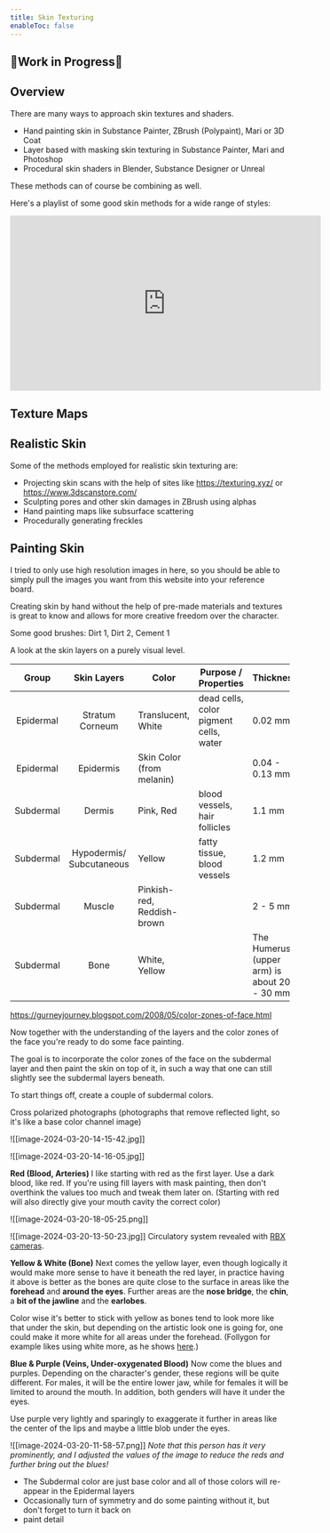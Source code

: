 ```yaml
---
title: Skin Texturing
enableToc: false
---
```


## 🚧Work in Progress🚧

## Overview
There are many ways to approach skin textures and shaders.

- Hand painting skin in Substance Painter, ZBrush (Polypaint), Mari or 3D Coat
- Layer based with masking skin texturing in Substance Painter, Mari and Photoshop
- Procedural skin shaders in Blender, Substance Designer or Unreal

These methods can of course be combining as well.

Here's a playlist of some good skin methods for a wide range of styles:

<iframe width="560" height="315" src="https://www.youtube-nocookie.com/embed/videoseries?si=C6iJ-XVRES9_1g1Q&amp;list=PLveghVPT3X7aLwvda15IsIOOem3ABQ-0o" title="YouTube video player" frameborder="0" allow="accelerometer; autoplay; clipboard-write; encrypted-media; gyroscope; picture-in-picture; web-share" allowfullscreen></iframe>


## Texture Maps

## Realistic Skin

Some of the methods employed for realistic skin texturing are:

- Projecting skin scans with the help of sites like https://texturing.xyz/ or https://www.3dscanstore.com/
- Sculpting pores and other skin damages in ZBrush using alphas
- Hand painting maps like subsurface scattering
- Procedurally generating freckles




## Painting Skin

I tried to only use high resolution images in here, so you should be able to simply pull the images you want from this website into your reference board.


Creating skin by hand without the help of pre-made materials and textures is great to know and allows for more creative freedom over the character.



Some good brushes: Dirt 1, Dirt 2, Cement 1


A look at the skin layers on a purely visual level.

|   Group   |       Skin Layers        | Color                      | Purpose / Properties                   | Thickness                                   |
| :-------: | :----------------------: | -------------------------- | -------------------------------------- | ------------------------------------------- |
| Epidermal |     Stratum Corneum      | Translucent, White         | dead cells, color pigment cells, water | 0.02 mm                                     |
| Epidermal |        Epidermis         | Skin Color (from melanin)  |                                        | 0.04 - 0.13 mm                              |
| Subdermal |          Dermis          | Pink, Red                  | blood vessels, hair follicles          | 1.1 mm                                      |
| Subdermal | Hypodermis/ Subcutaneous | Yellow                     | fatty tissue, blood vessels            | 1.2 mm                                      |
| Subdermal |          Muscle          | Pinkish-red, Reddish-brown |                                        | 2 - 5 mm                                    |
| Subdermal |           Bone           | White, Yellow              |                                        | The Humerus (upper arm) is about 20 - 30 mm |
https://gurneyjourney.blogspot.com/2008/05/color-zones-of-face.html

Now together with the understanding of the layers and the color zones of the face you're ready to do some face painting.

The goal is to incorporate the color zones of the face on the subdermal layer and then paint the skin on top of it, in such a way that one can still slightly see the subdermal layers beneath.

To start things off, create a couple of subdermal colors.


Cross polarized photographs (photographs that remove reflected light, so it's like a base color channel image)

![[image-2024-03-20-14-15-42.jpg]]

![[image-2024-03-20-14-16-05.jpg]]



**Red (Blood, Arteries)**
I like starting with red as the first layer. Use a dark blood, like red. If you're using fill layers with mask painting, then don't overthink the values too much and tweak them later on. (Starting with red will also directly give your mouth cavity the correct color)

![[image-2024-03-20-18-05-25.png]]

![[image-2024-03-20-13-50-23.jpg]]
Circulatory system revealed with [RBX cameras](https://www.canfieldsci.com/FileLibrary/RBX%20tech%20overview-LoRz1.pdf).


**Yellow & White (Bone)**
Next comes the yellow layer, even though logically it would make more sense to have it beneath the red layer, in practice having it above is better as the bones are quite close to the surface in areas like the **forehead** and **around the eyes**. Further areas are the **nose bridge**, the **chin**, a **bit of the jawline** and the **earlobes**.

Color wise it's better to stick with yellow as bones tend to look more like that under the skin, but depending on the artistic look one is going for, one could make it more white for all areas under the forehead. (Follygon for example likes using white more, as he shows [here](https://youtu.be/0IlcgeJSNzY?si=LSSn_N8p4fOUep34&t=346).)

**Blue & Purple (Veins, Under-oxygenated Blood)**
Now come the blues and purples. Depending on the character's gender, these regions will be quite different. For males, it will be the entire lower jaw, while for females it will be limited to around the mouth. In addition, both genders will have it under the eyes.

Use purple very lightly and sparingly to exaggerate it further in areas like the center of the lips and maybe a little blob under the eyes.

![[image-2024-03-20-11-58-57.png]]
_Note that this person has it very prominently, and I adjusted the values of the image to reduce the reds and further bring out the blues!_




- The Subdermal color are just base color and all of those colors will re-appear in the Epidermal layers
- Occasionally turn of symmetry and do some painting without it, but don't forget to turn it back on
- paint detail